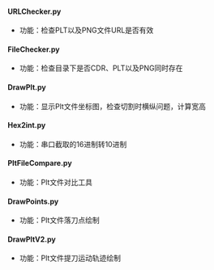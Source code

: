 #### URLChecker.py
- 功能：检查PLT以及PNG文件URL是否有效

#### FileChecker.py
- 功能：检查目录下是否CDR、PLT以及PNG同时存在

#### DrawPlt.py
- 功能：显示Plt文件坐标图，检查切割时横纵问题，计算宽高

#### Hex2int.py
- 功能：串口截取的16进制转10进制

#### PltFileCompare.py
- 功能：Plt文件对比工具

#### DrawPoints.py
- 功能：Plt文件落刀点绘制

#### DrawPltV2.py
- 功能：Plt文件提刀运动轨迹绘制
